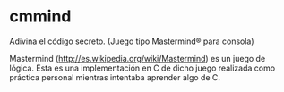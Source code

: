 cmmind
======

Adivina el código secreto. (Juego tipo Mastermind® para consola)

Mastermind (http://es.wikipedia.org/wiki/Mastermind) es un juego de lógica. Ésta es una implementación en C de dicho juego realizada como práctica personal mientras intentaba aprender algo de C.
